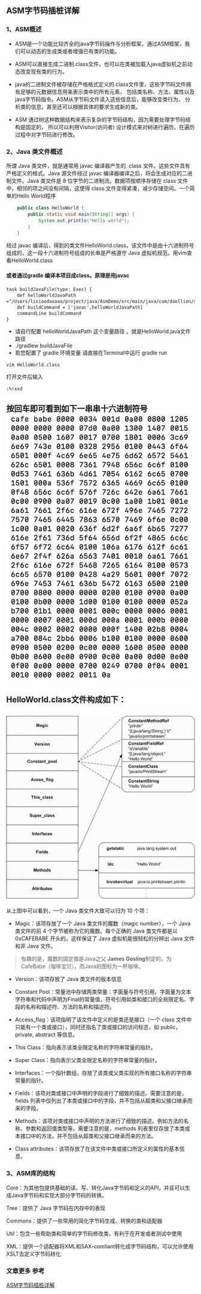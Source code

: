 ## ASM字节码插桩详解


### **1、ASM概述**

   * ASM是一个功能比较齐全的java字节码操作与分析框架，通过ASM框架，我们可以动态的生成类或者增强已有类的功能。

   * ASM可以直接生成二进制.class文件，也可以在类被加载入java虚拟机之前动态改变现有类的行为。

   * java的二进制文件被存储在严格格式定义的.class文件里，这些字节码文件拥有足够的元数据信息用来表示类中的所有元素，
      包括类名称、方法、属性以及java字节码指令。ASM从字节码文件读入这些信息后，能够改变类行为、
     分析类的信息，甚至还可以根据具体的要求生成新的类。

   * ASM 通过树这种数据结构来表示复杂的字节码结构，因为需要处理字节码结构是固定的，
     所以可以利用Visitor(访问者) 设计模式来对树进行遍历，在遍历过程中对字节码进行修改。

### **2、Java 类文件概述**

所谓 Java 类文件，就是通常用 javac 编译器产生的 .class 文件。这些文件具有严格定义的格式。Java 源文件经过 javac 编译器编译之后，将会生成对应的二进制文件。Java 类文件是 8 位字节的二进制流。数据项按顺序存储在 class 文件中，相邻的项之间没有间隔，这使得 class 文件变得紧凑，减少存储空间。一个简单的Hello World程序

```java
    public class HelloWorld {
        public static void main(String[] args) {
            System.out.println("Hello world");
        }
    }
```
经过 javac 编译后，得到的类文件HelloWorld.class，该文件中是由十六进制符号组成的，这一段十六进制符号组成的长串是严格遵守 Java 虚拟机规范。用vim查看HelloWorld.class



####  或者通过gradle 编译本项目成class。原理是用javac

```shell
task buildJavaFile(type: Exec) {
    def helloWorldJavaPath ="/Users/lixiaodaoaaa/project/java/AsmDemo/src/main/java/com/daollion/study/HelloWorld.java"
    def buildCommand = ['javac',helloWorldJavaPath]
    commandLine buildCommand
}
```
 *  请自行配置 helloWorldJavaPath 这个变量路径 。就是HelloWorld.java文件路径
 *   ./gradlew buildJavaFile
 *   若您配置了 gradle 环境变量 请直接在Terminal中运行 gradle run


```shell
vim HelloWorld.class
```

打开文件后输入
```shell
:%!xxd
```
按回车即可看到如下一串串十六进制符号
![](https://raw.githubusercontent.com/lixiaodaoaaa/publicSharePic/master/20191219144313.png)
---
HelloWorld.class文件构成如下：
---
![](https://raw.githubusercontent.com/lixiaodaoaaa/publicSharePic/master/20191219144356.png)
---
从上图中可以看到，一个 Java 类文件大致可以归为 10 个项：

* Magic：该项存放了一个 Java 类文件的魔数（magic number），一个 Java 类文件的前 4 个字节被称为它的魔数。每个正确的 Java 类文件都是以 0xCAFEBABE 开头的，这样保证了 Java 虚拟机能很轻松的分辨出 Java 文件和非 Java 文件。

> 有趣的是，魔数的固定值是Java之父 **James Gosling**制定的，为CafeBabe（咖啡宝贝），而Java的图标为一杯咖啡。

* Version：该项存放了 Java 类文件的版本信息

* Constant Pool：常量池中存储两类常量：字面量与符号引用。字面量为文本字符串和代码中声明为Final的常量值，符号引用如类和接口的全局限定名、字段的名称和描述符、方法的名称和描述符。

* Access_flag：该项指明了该文件中定义的是类还是接口（一个 class 文件中只能有一个类或接口），同时还指名了类或接口的访问标志，如 public，private, abstract 等信息。

* This Class：指向表示该类全限定名称的字符串常量的指针。

* Super Class：指向表示父类全限定名称的字符串常量的指针。

* Interfaces：一个指针数组，存放了该类或父类实现的所有接口名称的字符串常量的指针。

* Fields：该项对类或接口中声明的字段进行了细致的描述。需要注意的是，fields 列表中仅列出了本类或接口中的字段，并不包括从超类和父接口继承而来的字段。

* Methods：该项对类或接口中声明的方法进行了细致的描述。例如方法的名称、参数和返回值类型等。需要注意的是，methods 列表里仅存放了本类或本接口中的方法，并不包括从超类和父接口继承而来的方法。

* Class attributes：该项存放了在该文件中类或接口所定义的属性的基本信息。

### **3、ASM库的结构**

Core：为其他包提供基础的读、写、转化Java字节码和定义的API，并且可以生成Java字节码和实现大部分字节码的转换。

Tree：提供了 Java 字节码在内存中的表现

Commons：提供了一些常用的简化字节码生成、转换的类和适配器

Util：包含一些帮助类和简单的字节码修改类，有利于在开发或者测试中使用

XML：提供一个适配器将XML和SAX-comliant转化成字节码结构，可以允许使用XSLT去定义字节码转化


### 文章更多 参考

[ASM字节码插桩详解](https://www.jianshu.com/p/abba54baf617?utm_source=desktop&utm_medium=timeline)




